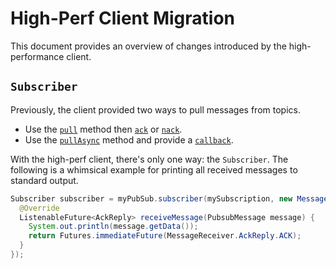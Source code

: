 High-Perf Client Migration
==========================
This document provides an overview of changes introduced by the
high-performance client.

`Subscriber`
------------
Previously, the client provided two ways to pull messages from topics.
- Use the [`pull`](http://googlecloudplatform.github.io/google-cloud-java/0.8.0/apidocs/com/google/cloud/pubsub/PubSub.html#pull-java.lang.String-int-) method then [`ack`](http://googlecloudplatform.github.io/google-cloud-java/0.8.0/apidocs/com/google/cloud/pubsub/PubSub.html#ack-java.lang.String-java.lang.Iterable-) or [`nack`](http://googlecloudplatform.github.io/google-cloud-java/0.8.0/apidocs/com/google/cloud/pubsub/PubSub.html#nack-java.lang.String-java.lang.Iterable-).
- Use the [`pullAsync`](http://googlecloudplatform.github.io/google-cloud-java/0.8.0/apidocs/com/google/cloud/pubsub/PubSub.html#pullAsync-java.lang.String-com.google.cloud.pubsub.PubSub.MessageProcessor-com.google.cloud.pubsub.PubSub.PullOption...-) method and provide a [`callback`](http://googlecloudplatform.github.io/google-cloud-java/0.8.0/apidocs/com/google/cloud/pubsub/PubSub.MessageProcessor.html).

With the high-perf client, there's only one way: the `Subscriber`.
The following is a whimsical example for printing all received messages
to standard output.
```java
Subscriber subscriber = myPubSub.subscriber(mySubscription, new MessageReceiver() {
  @Override
  ListenableFuture<AckReply> receiveMessage(PubsubMessage message) {
    System.out.println(message.getData());
    return Futures.immediateFuture(MessageReceiver.AckReply.ACK);
  }
});
```
